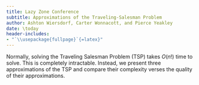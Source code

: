 ```yaml
---
title: Lazy Zone Conference
subtitle: Approximations of the Traveling-Salesman Problem
author: Ashton Wiersdorf, Carter Wonnacott, and Pierce Yeakley
date: \today
header-includes:
- "`\\usepackage{fullpage}`{=latex}"
---
```


Normally, solving the Traveling Salesman Problem (TSP) takes $O(n!)$ time to solve. This is completely intractable. Instead, we present three approximations of the TSP and compare their complexity verses the quality of their approximations.
